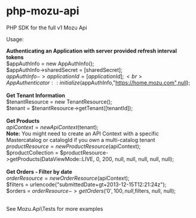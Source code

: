 php-mozu-api
============

PHP SDK for the full v1 Mozu Api


Usage:

<B>Authenticating an Application with server provided refresh interval tokens</B><br>
$appAuthInfo = new AppAuthInfo();<br>
$appAuthInfo->sharedSecret = [sharedSecret];<br>
$appAuthInfo->applicationId = [applicationId];<br>
AppAuthenticator::initialize($appAuthInfo,"https://home.mozu.com",null);<br>
<br>
<B>Get Tenant Information</B><br>
$tenantResource = new TenantResource();<br>
$tenant = $tenantResource->getTenant([tenantId]);<br>
<br>
<B>Get Products</B><br>
$apiContext = new ApiContext($tenant);<br>
<B>Note:</B> You might need to create an API Context with a specific Mastercatalog or catalogId if you own a multi-catalog tenant<br>
$productResource = new ProductResource($apiContext);<br>
$productCollection = $productResource->getProducts(DataViewMode::LIVE, 0, 200, null, null, null, null, null);<br>
<br>
<B>Get Orders - Filter by date</B><br>
$orderResource = new OrderResource($apiContext);<br>
$filters = urlencode("submittedDate+gt+2013-12-15T12:21:24z");<br>
$orders = $orderResource->getOrders('0',100, null,$filters, null, null);<br>


<br>
See Mozu.Api\Tests for more examples